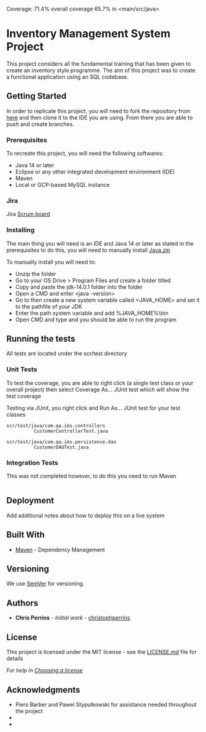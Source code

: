 Coverage: 71.4% overall coverage
          65.7% in <main/src/java>
          
# Inventory Management System Project

This project considers all the fundamental training that has been given to create an inventory style programme. The aim of this project was to create a functional application using an SQL codebase. 

## Getting Started

In order to replicate this project, you will need to fork the repository from [here](https://github.com/JHarry444/IMS-Starter) and then clone it to the IDE you are using. From there you are able to push and create branches.

### Prerequisites

To recreate this project, you will need the following softwares:

- Java 14 or later
- Eclipse or any other integrated development environment (IDE) 
- Maven
- Local or GCP-based MySQL instance 

### Jira 
Jira [Scrum board](https://ihussain.atlassian.net/secure/RapidBoard.jspa?projectKey=IP&useStoredSettings=true&rapidView=2)

### Installing

The main thing you will need is an IDE and Java 14 or later as stated in the prerequisites to do this, you will need to manually install [Java.zip](https://www.oracle.com/java/technologies/javase/jdk14-archive-downloads.html)

To manually install you will need to: 
- Unzip the folder
- Go to your OS Drive > Program Files and create a folder titled <Java> 
 - Copy and paste the jdk-14.0.1 folder into the folder 
  - Open a CMD and enter <java -version>
 - Go to <System environment variables> then create a new system variable called <JAVA_HOME> and set it to the pathfile of your JDK 
  - Enter the path system variable and add %JAVA_HOME%\bin 
 - Open CMD and type <java> and you should be able to run the program 
  
 
## Running the tests

All tests are located under the scr/test directory

### Unit Tests 

To test the coverage, you are able to right click (a single test class or your overall project) then select Coverage As... JUnit test which will show the test coverage

Testing via JUnit, you right click and Run As... JUnit test for your test classes

```
scr/test/java/com.qa.ims.controllers
          CustomerControllerTest.java

scr/test/java/com.qa.ims.persistence.dao
          CustomerDAOTest.java
```

### Integration Tests 

This was not completed however, to do this you need to run Maven

```

```

## Deployment

Add additional notes about how to deploy this on a live system

## Built With

* [Maven](https://maven.apache.org/) - Dependency Management

## Versioning

We use [SemVer](http://semver.org/) for versioning.

## Authors

* **Chris Perrins** - *Initial work* - [christophperrins](https://github.com/christophperrins)

## License

This project is licensed under the MIT license - see the [LICENSE.md](LICENSE.md) file for details 

*For help in [Choosing a license](https://choosealicense.com/)*

## Acknowledgments

* Piers Barber and Pawel Stypulkowski for assistance needed throughout the project
* 
* 
